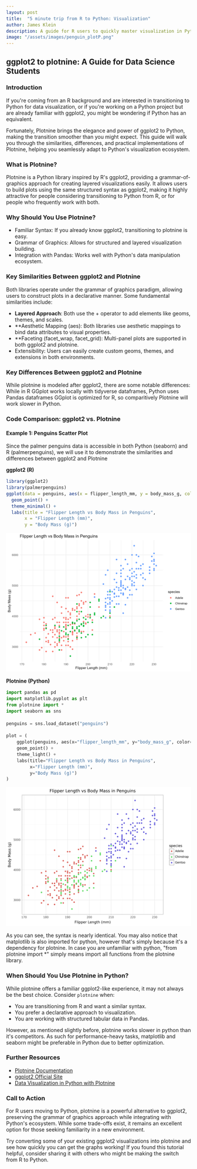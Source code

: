 ```yaml
---
layout: post
title:  "5 minute trip from R to Python: Visualization"
author: James Klein
description: A guide for R users to quickly master visualization in Python using the Plotnine package.
image: "/assets/images/penguin_plotP.png"
---
```


## ggplot2 to plotnine: A Guide for Data Science Students

### Introduction
If you're coming from an R background and are interested in transitioning to Python for data visualization, or if you're working on a Python project but are already familiar with ggplot2, you might be wondering if Python has an equivalent.

Fortunately, Plotnine brings the elegance and power of ggplot2 to Python, making the transition smoother than you might expect. This guide will walk you through the similarities, differences, and practical implementations of Plotnine, helping you seamlessly adapt to Python's visualization ecosystem.

### What is Plotnine?
Plotnine is a Python library inspired by R's ggplot2, providing a grammar-of-graphics approach for creating layered visualizations easily. It allows users to build plots using the same structured syntax as ggplot2, making it highly attractive for people considering transitioning to Python from R, or for people who frequently work with both. 

### Why Should You Use Plotnine?
- Familiar Syntax: If you already know ggplot2, transitioning to plotnine is easy.
- Grammar of Graphics: Allows for structured and layered visualization building.
- Integration with Pandas: Works well with Python's data manipulation ecosystem.

### Key Similarities Between ggplot2 and Plotnine
Both libraries operate under the grammar of graphics paradigm, allowing users to construct plots in a declarative manner. Some fundamental similarities include:

- **Layered Approach**: Both use the + operator to add elements like geoms, themes, and scales.
- **Aesthetic Mapping (aes): Both libraries use aesthetic mappings to bind data attributes to visual properties.
- **Faceting (facet_wrap, facet_grid): Multi-panel plots are supported in both ggplot2 and plotnine.
- Extensibility: Users can easily create custom geoms, themes, and extensions in both environments.

### Key Differences Between ggplot2 and Plotnine
While plotnine is modeled after ggplot2, there are some notable differences:
While in R GGplot works locally with tidyverse dataframes, Python uses Pandas dataframes
GGplot is optimized for R, so comparitively Plotnine will work slower in Python.

### Code Comparison: ggplot2 vs. Plotnine

#### Example 1: Penguins Scatter Plot

Since the palmer penguins data is accessible in both Python (seaborn) and R (palmerpenguins), we will use it to demonstrate the similarities and differences between ggplot2 and Plotnine

**ggplot2 (R)**
```r
library(ggplot2)
library(palmerpenguins)
ggplot(data = penguins, aes(x = flipper_length_mm, y = body_mass_g, color = species)) +
  geom_point() +
  theme_minimal() +
  labs(title = "Flipper Length vs Body Mass in Penguins",
       x = "Flipper Length (mm)",
       y = "Body Mass (g)")
```
![Flipper Length vs Body Mass in Penguins (R)](/assets/images/penguin_plotG.jpg)



**Plotnine (Python)**
```python
import pandas as pd
import matplotlib.pyplot as plt
from plotnine import *
import seaborn as sns

penguins = sns.load_dataset("penguins")

plot = (
    ggplot(penguins, aes(x="flipper_length_mm", y="body_mass_g", color="species")) +
    geom_point() +
    theme_light() +
    labs(title="Flipper Length vs Body Mass in Penguins", 
         x="Flipper Length (mm)", 
         y="Body Mass (g)")
)
```
![Flipper Length vs Body Mass in Penguins (Python)](/assets/images/penguin_plotP.png)


As you can see, the syntax is nearly identical. You may also notice that matplotlib is also imported for python, however that's simply because it's a dependency for plotnine. In case you are unfamiliar with python, "from plotnine import *" simply means import all functions from the plotnine library. 

### When Should You Use Plotnine in Python?
While plotnine offers a familiar ggplot2-like experience, it may not always be the best choice. Consider `plotnine` when:
- You are transitioning from R and want a similar syntax.
- You prefer a declarative approach to visualization.
- You are working with structured tabular data in Pandas.

However, as mentioned slightly before, plotnine works slower in python than it's competitors. As such for performance-heavy tasks, matplotlib and seaborn might be preferable in Python due to better optimization.

### Further Resources
- [Plotnine Documentation](https://plotnine.readthedocs.io/)
- [ggplot2 Official Site](https://ggplot2.tidyverse.org/)
- [Data Visualization in Python with Plotnine](https://towardsdatascience.com/using-plotnine-for-python-data-visualization-31d4c54e6eaf)

### Call to Action
For R users moving to Python, plotnine is a powerful alternative to ggplot2, preserving the grammar of graphics approach while integrating with Python's ecosystem. While some trade-offs exist, it remains an excellent option for those seeking familiarity in a new environment.

Try converting some of your existing ggplot2 visualizations into plotnine and see how quickly you can get the graphs working! If you found this tutorial helpful, consider sharing it with others who might be making the switch from R to Python.
